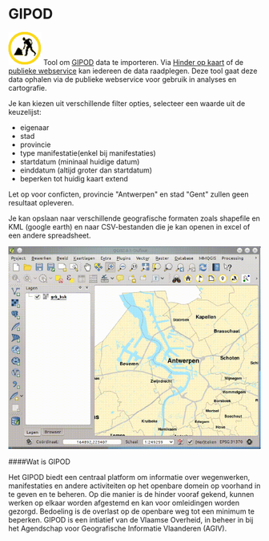 GIPOD
=====

![](images/geopuntGIPOD.png)
Tool om [GIPOD](http://www.agiv.be/gis/diensten/?catid=158) data te importeren. Via [Hinder op kaart](http://www.geopunt.be/hinder-in-kaart) of de [publieke webservice](http://gipod.api.agiv.be/) kan iedereen de data raadplegen. Deze tool gaat deze data ophalen via de publieke webservice voor gebruik in analyses en cartografie. 

Je kan kiezen uit verschillende filter opties, selecteer een waarde uit de keuzelijst:

- eigenaar
- stad
- provincie
- type manifestatie(enkel bij manifestaties)
- startdatum (mininaal huidige datum)
- einddatum (altijd groter dan startdatum)
- beperken tot huidig kaart extend

Let op voor conficten, provincie "Antwerpen" en stad "Gent" zullen geen resultaat opleveren.

Je kan opslaan naar verschillende geografische formaten zoals shapefile en KML (google earth) en naar CSV-bestanden die je kan openen in excel of een andere spreadsheet.

![](images/geopuntGIPOD.gif "GIPOD data laden in QGIS")

####Wat is GIPOD

Het GIPOD biedt een centraal platform om informatie over wegenwerken, manifestaties en andere activiteiten op het openbare domein op voorhand in te geven en te beheren. Op die manier is de hinder vooraf gekend, kunnen werken op elkaar worden afgestemd en kan voor omleidingen worden gezorgd. Bedoeling is de overlast op de openbare weg tot een minimum te beperken.  GIPOD is een intiatief van de Vlaamse Overheid, in beheer in bij het Agendschap voor Geografische Informatie Vlaanderen (AGIV).
